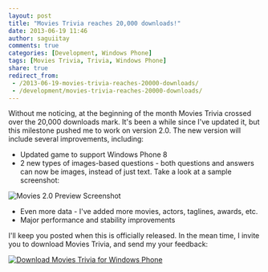 ```yaml
---
layout: post
title: "Movies Trivia reaches 20,000 downloads!"
date: 2013-06-19 11:46
author: saguiitay
comments: true
categories: [Development, Windows Phone]
tags: [Movies Trivia, Trivia, Windows Phone]
share: true
redirect_from:
 - /2013-06-19-movies-trivia-reaches-20000-downloads/
 - /development/movies-trivia-reaches-20000-downloads/
---
```

Without me noticing, at the beginning of the month Movies Trivia crossed over the 20,000 downloads mark. It's been a while since I've updated it,
but this milestone pushed me to work on version 2.0. The new version will include several improvements, including:

- Updated game to support Windows Phone 8
- 2 new types of images-based questions - both questions and answers can now be images, instead of just text. Take a look at a sample screenshot:

 ![Movies 2.0 Preview Screenshot]({{site.url}}/images/screenshot.png)
- Even more data - I've added more movies, actors, taglines, awards, etc.
- Major performance and stability improvements

I'll keep you posted when this is officially released. In the mean time, I invite you to download Movies Trivia, and send my your feedback:

[![Download Movies Trivia for Windows Phone]({{site.url}}/images/download-en-med2.png "Download Movies Trivia for Windows Phone")](http://www.windowsphone.com/s?appid=e46152fa-1cc8-44bd-a095-4e5ad590a055)

